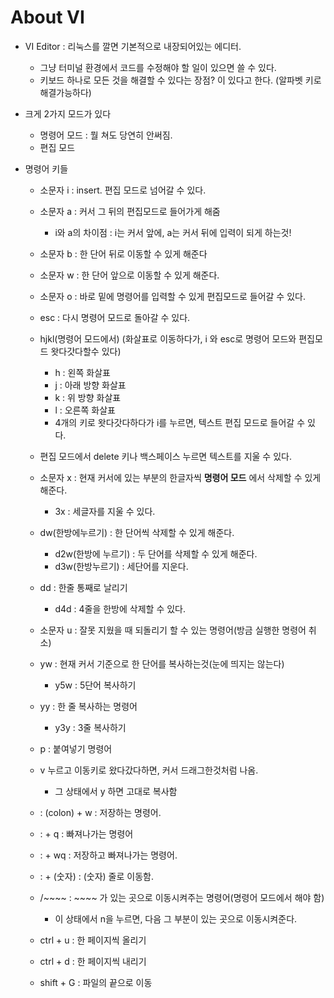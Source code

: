 # About VI

+ VI Editor : 리눅스를 깔면 기본적으로 내장되어있는 에디터. 
  - 그냥 터미널 환경에서 코드를 수정해야 할 일이 있으면 쓸 수 있다. 
  - 키보드 하나로 모든 것을 해결할 수 있다는 장점? 이 있다고 한다. (알파벳 키로 해결가능하다)

+ 크게 2가지 모드가 있다
  - 명령어 모드 : 뭘 쳐도 당연히 안써짐. 
  - 편집 모드 

+ 명령어 키들
  - 소문자 i : insert. 편집 모드로 넘어갈 수 있다. 
  - 소문자 a : 커서 그 뒤의 편집모드로 들어가게 해줌
    - i와 a의 차이점 : i는 커서 앞에, a는 커서 뒤에 입력이 되게 하는것!
  - 소문자 b : 한 단어 뒤로 이동할 수 있게 해준다
  - 소문자 w : 한 단어 앞으로 이동할 수 있게 해준다.
  - 소문자 o : 바로 밑에 명령어를 입력할 수 있게 편집모드로 들어갈 수 있다. 
  
  - esc : 다시 명령어 모드로 돌아갈 수 있다. 
  - hjkl(명령어 모드에서) (화살표로 이동하다가, i 와 esc로 명령어 모드와 편집모드 왓다갓다할수 있다)
    - h : 왼쪽 화살표
    - j : 아래 방향 화살표
    - k : 위 방향 화살표
    - l : 오른쪽 화살표
    - 4개의 키로 왓다갓다하다가 i를 누르면, 텍스트 편집 모드로 들어갈 수 있다.

  - 편집 모드에서 delete 키나 백스페이스 누르면 텍스트를 지울 수 있다.

  - 소문자 x : 현재 커서에 있는 부분의 한글자씩 __명령어 모드__ 에서 삭제할 수 있게 해준다.
    - 3x : 세글자를 지울 수 있다.
  - dw(한방에누르기) : 한 단어씩 삭제할 수 있게 해준다. 
    - d2w(한방에 누르기) : 두 단어를 삭제할 수 있게 해준다. 
    - d3w(한방누르기) : 세단어를 지운다. 

  - dd : 한줄 통째로 날리기
    - d4d : 4줄을 한방에 삭제할 수 있다.
   

  - 소문자 u : 잘못 지웠을 때 되돌리기 할 수 있는 명령어(방금 실행한 명령어 취소)

  - yw : 현재 커서 기준으로 한 단어를 복사하는것(눈에 띄지는 않는다)
    - y5w : 5단어 복사하기
  - yy : 한 줄 복사하는 명령어
    -  y3y : 3줄 복사하기
  - p : 붙여넣기 명령어
  - v 누르고 이동키로 왔다갔다하면, 커서 드래그한것처럼 나옴.
    - 그 상태에서 y 하면 고대로 복사함
  
  - : (colon) + w : 저장하는 명령어.
  - : + q : 빠져나가는 명령어
  - : + wq :  저장하고 빠져나가는 명령어.
  - : + (숫자) : (숫자) 줄로 이동함. 

  - /~~~~ : ~~~~ 가 있는 곳으로 이동시켜주는 명령어(명령어 모드에서 해야 함)
    - 이 상태에서 n을 누르면, 다음 그 부분이 있는 곳으로 이동시켜준다. 

  - ctrl + u : 한 페이지씩 올리기
  - ctrl + d : 한 페이지씩 내리기
  - shift + G : 파일의 끝으로 이동
